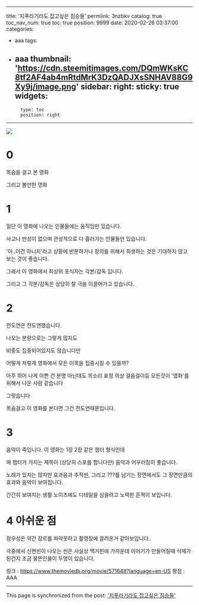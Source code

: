 
---
title: '지푸라기라도 잡고싶은 짐승들'
permlink: 3nzbkv
catalog: true
toc_nav_num: true
toc: true
position: 9999
date: 2020-02-26 03:37:00
categories:
- aaa
tags:
- aaa
thumbnail: 'https://cdn.steemitimages.com/DQmWKsKC8tf2AF4ab4mRtdMrK3DzQADJXsSNHAV88G9Xy9j/image.png'
sidebar:
    right:
        sticky: true
widgets:
    -
        type: toc
        position: right
---


![](https://cdn.steemitimages.com/DQmWKsKC8tf2AF4ab4mRtdMrK3DzQADJXsSNHAV88G9Xy9j/image.png)

# 0
목숨을 걸고 본 영화

그리고 볼만한 영화

# 1
일단 이 영화에 나오는 인물들에는 움직임만 있습니다.

사고나 반성이 없으며 관성적으로 다 흘러가는 인물들만 있습니다.

'아..이건 아니지'라고 상황에 반문하거나 정의를 위해서 희생하는 것은 기대하지 않고 보는 것이 좋습니다.

그래서 이 영화에서 최상위 포식자는 각본/감독 입니다.

그리고 그 각본/감독은 상당히 잘 극을 이끌어가고 있습니다.

# 2
전도연은 전도연했습니다.

나오는 분량으로는 그렇게 많지도

비중도 집중되어있지도 않습니다만

어떻게 저렇게 영화에서 모든 이목을 집중시킬 수 있을까? 

아주 뛰어 나게 이쁜 건 분명 아닌데도 목소리 표정 의상 걸음걸이등 모든것이 '영화'를 위해서 나온 사람 같습니다

그렇습니다

목숨걸고 이 영화를 본다면 그건 전도연때문입니다.

# 3 

음악이 죽입니다. 이 영화는 1장 2장 같은 챕터 형식인데 

매 챕터가 가지는 제목이 (상당히 스포를 합니다만)  음악과 어우러짐이 좋습니다.

노래가 있지는 않지만 효과음과 추적씬, 그리고 ???를 남기는 장면에서도 그 장면만큼의 효과와 음악이 보여집니다.

간간히 보여지는 생활 노이즈에도 디테일을 심을려고 노력한 흔적이 보입니다.

# 4 아쉬운 점

정우성은 약간 장르를 파악못하고 촬영장에 끌려온거 같아보입니다..

극중에서 신현빈이 나오는 씬은 사실상 맥거핀에 가까운데 이야기가 만들어질때 삭제가 된건지 조금 붕뜬인물이 두명이 있습니다.





링크 : https://www.themoviedb.org/movie/571648?language=en-US
평점 : AAA

- - -

This page is synchronized from the post: ['지푸라기라도 잡고싶은 짐승들'](https://steemit.com/@virus707/3nzbkv)

